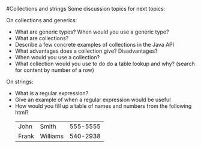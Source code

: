 #Collections and strings
Some discussion topics for next topics:

On collections and generics:
- What are generic types? When would you use a generic type?
- What are collections?
- Describe a few concrete examples of collections in the Java API
- What advantages does a collection give? Disadvantages?
- When would you use a collection?
- What collection would you use to do do a table lookup and why? (search for content by number of a row)


On strings:
- What is a regular expression? 
- Give an example of when a regular expression would be useful
- How would you fill up a table of names and numbers from the following html? 
    <table>
      <tr>
        <td>John</td>
        <td>Smith</td>
        <td>555-5555</td>
      </tr>
      <tr>
        <td>Frank</td>
        <td>Williams</td>
        <td>540-2938</td>
      </tr>
    </table>


